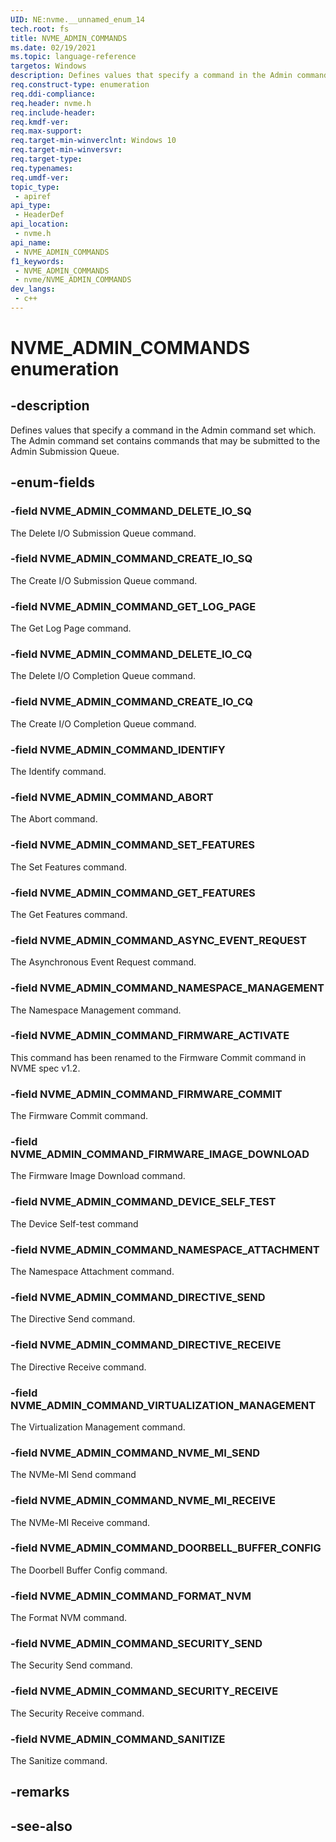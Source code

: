 ```yaml
---
UID: NE:nvme.__unnamed_enum_14
tech.root: fs 
title: NVME_ADMIN_COMMANDS
ms.date: 02/19/2021 
ms.topic: language-reference
targetos: Windows
description: Defines values that specify a command in the Admin command set which. The Admin command set contains commands that may be submitted to the Admin Submission Queue.
req.construct-type: enumeration
req.ddi-compliance: 
req.header: nvme.h
req.include-header: 
req.kmdf-ver: 
req.max-support: 
req.target-min-winverclnt: Windows 10 
req.target-min-winversvr: 
req.target-type: 
req.typenames: 
req.umdf-ver: 
topic_type:
 - apiref
api_type:
 - HeaderDef
api_location:
 - nvme.h
api_name:
 - NVME_ADMIN_COMMANDS
f1_keywords:
 - NVME_ADMIN_COMMANDS
 - nvme/NVME_ADMIN_COMMANDS
dev_langs:
 - c++
---
```


# NVME_ADMIN_COMMANDS enumeration

## -description

Defines values that specify a command in the Admin command set which. The Admin command set contains commands that may be submitted to the Admin Submission Queue.

## -enum-fields

### -field NVME_ADMIN_COMMAND_DELETE_IO_SQ

The Delete I/O Submission Queue command.

### -field NVME_ADMIN_COMMAND_CREATE_IO_SQ

The Create I/O Submission Queue command.

### -field NVME_ADMIN_COMMAND_GET_LOG_PAGE

The Get Log Page command.

### -field NVME_ADMIN_COMMAND_DELETE_IO_CQ

The Delete I/O Completion Queue command.

### -field NVME_ADMIN_COMMAND_CREATE_IO_CQ

The Create I/O Completion Queue command.

### -field NVME_ADMIN_COMMAND_IDENTIFY

The Identify command.

### -field NVME_ADMIN_COMMAND_ABORT

The Abort command.

### -field NVME_ADMIN_COMMAND_SET_FEATURES

The Set Features command.

### -field NVME_ADMIN_COMMAND_GET_FEATURES

The Get Features command.

### -field NVME_ADMIN_COMMAND_ASYNC_EVENT_REQUEST

The Asynchronous Event Request command.

### -field NVME_ADMIN_COMMAND_NAMESPACE_MANAGEMENT

The Namespace Management command.

### -field NVME_ADMIN_COMMAND_FIRMWARE_ACTIVATE

This command has been renamed to the Firmware Commit command in NVME spec v1.2.

### -field NVME_ADMIN_COMMAND_FIRMWARE_COMMIT

The Firmware Commit command.

### -field NVME_ADMIN_COMMAND_FIRMWARE_IMAGE_DOWNLOAD

The Firmware Image Download command.

### -field NVME_ADMIN_COMMAND_DEVICE_SELF_TEST

The Device Self-test command

### -field NVME_ADMIN_COMMAND_NAMESPACE_ATTACHMENT

The Namespace Attachment command.

### -field NVME_ADMIN_COMMAND_DIRECTIVE_SEND

The Directive Send command.

### -field NVME_ADMIN_COMMAND_DIRECTIVE_RECEIVE

The Directive Receive command.

### -field NVME_ADMIN_COMMAND_VIRTUALIZATION_MANAGEMENT

The Virtualization Management command.

### -field NVME_ADMIN_COMMAND_NVME_MI_SEND

The NVMe-MI Send command

### -field NVME_ADMIN_COMMAND_NVME_MI_RECEIVE

The NVMe-MI Receive command.

### -field NVME_ADMIN_COMMAND_DOORBELL_BUFFER_CONFIG

The Doorbell Buffer Config command.

### -field NVME_ADMIN_COMMAND_FORMAT_NVM

The Format NVM command.

### -field NVME_ADMIN_COMMAND_SECURITY_SEND

The Security Send command.

### -field NVME_ADMIN_COMMAND_SECURITY_RECEIVE

The Security Receive command.

### -field NVME_ADMIN_COMMAND_SANITIZE

The Sanitize command.

## -remarks

## -see-also